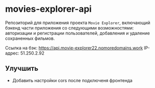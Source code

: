 # movies-explorer-api

Репозиторий для приложения проекта `Movie Explorer`, включающий бэкенд части приложения со следующими возможностями: авторизации и регистрации пользователей, добавления и удаление сохраненных фильмов.
  
Ссылка на бэк: https://api.movie-explorer22.nomoredomains.work
IP-адрес: 51.250.2.92

## Улучшить
* Добавить настройки cors после подключеня фронтенда
